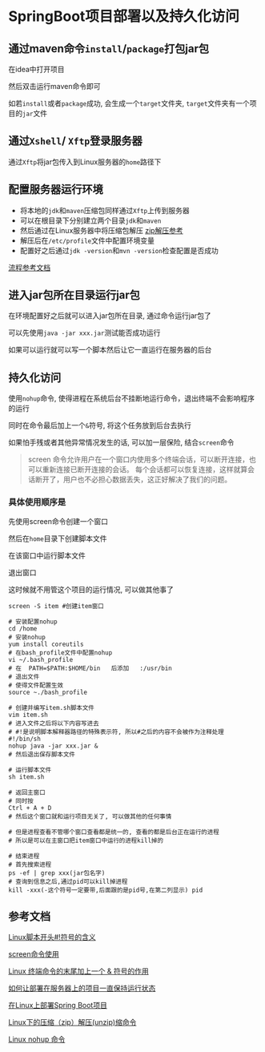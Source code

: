 # SpringBoot项目部署以及持久化访问

## 通过maven命令`install`/`package`打包jar包

在idea中打开项目

然后双击运行maven命令即可

如若`install`或者`package`成功, 会生成一个`target`文件夹, `target`文件夹有一个项目的`jar`文件

## 通过`Xshell`/ `Xftp`登录服务器

通过`Xftp`将jar包传入到Linux服务器的`home`路径下

## 配置服务器运行环境

- 将本地的`jdk`和`maven`压缩包同样通过`Xftp`上传到服务器
- 可以在根目录下分别建立两个目录`jdk`和`maven`
- 然后通过在Linux服务器中将压缩包解压   [zip解压参考](https://blog.csdn.net/shenyunsese/article/details/17556089)
- 解压后在`/etc/profile`文件中配置环境变量
- 配置好之后通过`jdk -version`和`mvn -version`检查配置是否成功

[流程参考文档](https://zhuanlan.zhihu.com/p/58388786)

## 进入jar包所在目录运行jar包

在环境配置好之后就可以进入jar包所在目录, 通过命令运行jar包了

可以先使用`java -jar xxx.jar`测试能否成功运行

如果可以运行就可以写一个脚本然后让它一直运行在服务器的后台

## 持久化访问

使用`nohup`命令, 使得进程在系统后台不挂断地运行命令，退出终端不会影响程序的运行

同时在命令最后加上一个`&`符号, 将这个任务放到后台去执行

如果怕手残或者其他异常情况发生的话, 可以加一层保险, 结合`screen`命令

> screen 命令允许用户在一个窗口内使用多个终端会话，可以断开连接，也可以重新连接已断开连接的会话。 每个会话都可以恢复连接，这样就算会话断开了，用户也不必担心数据丢失，这正好解决了我们的问题。

### 具体使用顺序是

先使用screen命令创建一个窗口

然后在`home`目录下创建脚本文件

在该窗口中运行脚本文件

退出窗口

这时候就不用管这个项目的运行情况, 可以做其他事了

```shell
screen -S item #创建item窗口

# 安装配置nohup
cd /home
# 安装nohup
yum install coreutils
# 在bash_profile文件中配置nohup
vi ~/.bash_profile
# 在  PATH=$PATH:$HOME/bin   后添加   :/usr/bin
# 退出文件
# 使得文件配置生效
source ~./bash_profile

# 创建并编写item.sh脚本文件
vim item.sh
# 进入文件之后将以下内容写进去
# #!是说明脚本解释器路径的特殊表示符, 所以#之后的内容不会被作为注释处理
#!/bin/sh 
nohup java -jar xxx.jar &
# 然后退出保存脚本文件

# 运行脚本文件
sh item.sh

# 返回主窗口
# 同时按
Ctrl + A + D
# 然后这个窗口就和运行项目无关了, 可以做其他的任何事情

# 但是进程查看不管哪个窗口查看都是统一的, 查看的都是后台正在运行的进程
# 所以是可以在主窗口把item窗口中运行的进程kill掉的

# 结束进程
# 首先搜索进程
ps -ef | grep xxx(jar包名字)
# 查询到信息之后,通过pid可以kill掉进程
kill -xxx(-这个符号一定要带,后面跟的是pid号,在第二列显示) pid
```



## 参考文档

[Linux脚本开头#!符号的含义](https://www.cnblogs.com/easonjim/p/6850319.html)

[screen命令使用](https://handerfly.github.io/linux/2019/03/31/Screan%E5%91%BD%E4%BB%A4%E7%9A%84%E4%BD%BF%E7%94%A8/)

[Linux 终端命令的末尾加上一个 & 符号的作用](https://blog.csdn.net/willingtolove/article/details/113933488)

[如何让部署在服务器上的项目一直保持运行状态](https://blog.csdn.net/Desiy/article/details/108856333)

[在Linux上部署Spring Boot项目](https://zhuanlan.zhihu.com/p/58388786)

[Linux下的压缩（zip）解压(unzip)缩命令](https://blog.csdn.net/shenyunsese/article/details/17556089)

[Linux nohup 命令](https://www.runoob.com/linux/linux-comm-nohup.html)